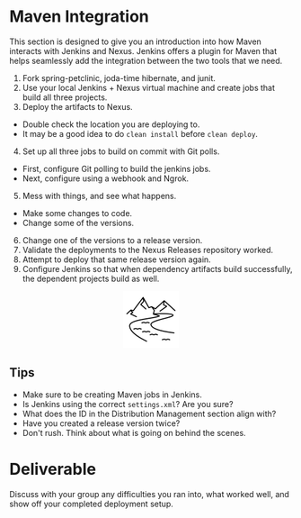 # Maven Integration

This section is designed to give you an introduction into how Maven interacts with Jenkins and Nexus. Jenkins offers a plugin for Maven that helps seamlessly add the integration between the two tools that we need.

 1. Fork spring-petclinic, joda-time hibernate, and junit.
 2. Use your local Jenkins + Nexus virtual machine and create jobs that build all three projects.
 3. Deploy the artifacts to Nexus.
   - Double check the location you are deploying to.
   - It may be a good idea to do `clean install` before `clean deploy`.
 4. Set up all three jobs to build on commit with Git polls.
   - First, configure Git polling to build the jenkins jobs.
   - Next, configure using a webhook and Ngrok.
 5. Mess with things, and see what happens.
   - Make some changes to code.
   - Change some of the versions.
 6. Change one of the versions to a release version.
 7. Validate the deployments to the Nexus Releases repository worked.
 8. Attempt to deploy that same release version again.
 9. Configure Jenkins so that when dependency artifacts build successfully, the dependent projects build as well.

<center>

  ![](img4/river.png)

</center>

## Tips

 - Make sure to be creating Maven jobs in Jenkins.
 - Is Jenkins using the correct `settings.xml`? Are you sure?
 - What does the ID in the Distribution Management section align with?
 - Have you created a release version twice?
 - Don't rush. Think about what is going on behind the scenes.

# Deliverable

Discuss with your group any difficulties you ran into, what worked well, and show off your completed deployment setup.
